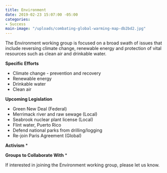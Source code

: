 ```yaml
---
title: Environment
date: 2019-02-23 15:07:00 -05:00
categories:
- Success
main-image: "/uploads/combating-global-warming-map-db2bd2.jpg"
---
```


The Environment working group is focused on a broad swath of issues that include reversing climate change, renewable energy and protection of vital resources such as clean air and drinkable water. 

**Specific Efforts**
* Climate change - prevention and recovery
* Renewable energy
* Drinkable water
* Clean air

**Upcoming Legislation**
* Green New Deal (Federal)
* Merrimack river and raw sewage (Local)
* Seabrook nuclear plant license (Local)
* Flint water, Puerto Rico
* Defend national parks from drilling/logging
* Re-join Paris Agreement (Global)

**Activism**
* 

**Groups to Collaborate With**
* 

If interested in joining the Environment working group, please let us know. 